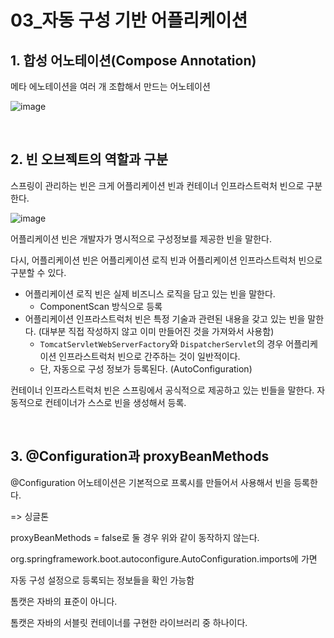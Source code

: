 # 03_자동 구성 기반 어플리케이션



## 1. 합성 어노테이션(Compose Annotation)

메타 에노테이션을 여러 개 조합해서 만드는 어노테이션

![image](https://github.com/siwon-park/BackEnd-Study/assets/93081720/5927a959-67f4-4633-a5a6-dc0725ca68e8)

<br>

## 2. 빈 오브젝트의 역할과 구분

스프링이 관리하는 빈은 크게 어플리케이션 빈과 컨테이너 인프라스트럭처 빈으로 구분한다.

![image](https://github.com/siwon-park/BackEnd-Study/assets/93081720/fe6e5c4e-ce6d-4420-b570-eefb9208bd7d)

어플리케이션 빈은 개발자가 명시적으로 구성정보를 제공한 빈을 말한다.

다시, 어플리케이션 빈은 어플리케이션 로직 빈과 어플리케이션 인프라스트럭처 빈으로 구분할 수 있다.

- 어플리케이션 로직 빈은 실제 비즈니스 로직을 담고 있는 빈을 말한다.
  - ComponentScan 방식으로 등록
- 어플리케이션 인프라스트럭처 빈은 특정 기술과 관련된 내용을 갖고 있는 빈을 말한다. (대부분 직접 작성하지 않고 이미 만들어진 것을 가져와서 사용함)
  - `TomcatServletWebServerFactory`와 `DispatcherServlet`의 경우 어플리케이션 인프라스트럭처 빈으로 간주하는 것이 일반적이다.
  - 단, 자동으로 구성 정보가 등록된다. (AutoConfiguration)

컨테이너 인프라스트럭처 빈은 스프링에서 공식적으로 제공하고 있는 빈들을 말한다. 자동적으로 컨테이너가 스스로 빈을 생성해서 등록.

<br>

## 3. @Configuration과 proxyBeanMethods

@Configuration 어노테이션은 기본적으로 프록시를 만들어서 사용해서 빈을 등록한다.

=> 싱글톤

proxyBeanMethods = false로 둘 경우 위와 같이 동작하지 않는다.



org.springframework.boot.autoconfigure.AutoConfiguration.imports에 가면

자동 구성 설정으로 등록되는 정보들을 확인 가능함



톰캣은 자바의 표준이 아니다.

톰캣은 자바의 서블릿 컨테이너를 구현한 라이브러리 중 하나이다.

